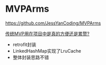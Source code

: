 # MVPArms

https://github.com/JessYanCoding/MVPArms

[传统MVP用在项目中是真的方便还是累赘?](https://juejin.cn/post/6844903465060139016)

+ retrofit封装
+ LinkedHashMap实现了LruCache
+ 整体封装思路不错